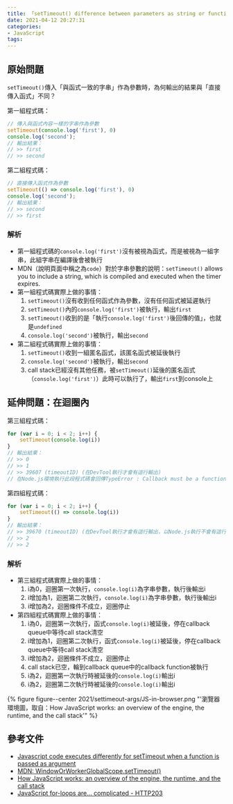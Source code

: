 ```yaml
---
title: 「setTimeout() difference between parameters as string or function」相關筆記
date: 2021-04-12 20:27:31
categories:
- JavaScript
tags:
---
```


## 原始問題
`setTimeout()`傳入「與函式一致的字串」作為參數時，為何輸出的結果與「直接傳入函式」不同？

第一組程式碼：
```JavaScript
// 傳入與函式內容一樣的字串作為參數
setTimeout(console.log('first'), 0)
console.log('second');
// 輸出結果：
// >> first
// >> second
```

第二組程式碼：
```JavaScript
// 直接傳入函式作為參數
setTimeout(() => console.log('first'), 0)
console.log('second');
// 輸出結果：
// >> second
// >> first
```

### 解析
- 第一組程式碼的`console.log('first')`沒有被視為函式，而是被視為一組字串，此組字串在編譯後會被執行
- MDN（說明頁面中稱之為`code`）對於字串參數的說明：`setTimeout()` allows you to include a string, which is compiled and executed when the timer expires.
- 第一組程式碼實際上做的事情：
  1. `setTimeout()`沒有收到任何函式作為參數，沒有任何函式被延遲執行
  1. `setTimeout()`內的`console.log('first')`被執行，輸出`first`
  1. `setTimeout()`收到的是「執行`console.log('first')`後回傳的值」，也就是`undefined`
  1. `console.log('second')`被執行，輸出`second`
- 第二組程式碼實際上做的事情：
  1. `setTimeout()`收到一組匿名函式，該匿名函式被延後執行
  1. `console.log('second')`被執行，輸出`second`
  1. call stack已經沒有其他任務，被`setTimeout()`延後的匿名函式（`console.log('first')`）此時可以執行了，輸出`first`到console上

## 延伸問題：在迴圈內
第三組程式碼：
```JavaScript
for (var i = 0; i < 2; i++) {
    setTimeout(console.log(i))
}
// 輸出結果：
// >> 0
// >> 1
// >> 39607 (timeoutID) (在DevTool執行才會有這行輸出)
// 在Node.js環境執行此段程式碼會回傳TypeError : Callback must be a function. Received undefined
```

第四組程式碼：
```JavaScript
for (var i = 0; i < 2; i++) {
    setTimeout(() => console.log(i))
}
// 輸出結果：
// >> 39670 (timeoutID) (在DevTool執行才會有這行輸出，以Node.js執行不會有這行)
// >> 2
// >> 2
```

### 解析
- 第三組程式碼實際上做的事情：
  1. i為0，迴圈第一次執行，`console.log(i)`為字串參數，執行後輸出i
  1. i增加為1，迴圈第二次執行，`console.log(i)`為字串參數，執行後輸出i
  1. i增加為2，迴圈條件不成立，迴圈停止
- 第四組程式碼實際上做的事情：
  1. i為0，迴圈第一次執行，函式`console.log(i)`被延後，停在callback queue中等待call stack清空
  1. i增加為1，迴圈第二次執行，函式`console.log(i)`被延後，停在callback queue中等待call stack清空
  1. i增加為2，迴圈條件不成立，迴圈停止
  1. call stack已空，輪到callback queue中的callback function被執行
  1. i為2，迴圈第一次執行時被延後的`console.log(i)`輸出i
  1. i為2，迴圈第二次執行時被延後的`console.log(i)`輸出i

{% figure figure--center 2021/settimeout-args/JS-in-browser.png "'瀏覽器環境圖，取自：How JavaScript works: an overview of the engine, the runtime, and the call stack'" %}


## 參考文件
- [Javascript code executes differently for setTimeout when a function is passed as argument](https://stackoverflow.com/questions/54259645/javascript-code-executes-differently-for-settimeout-when-a-function-is-passed-as)
- [MDN: WindowOrWorkerGlobalScope.setTimeout()](https://developer.mozilla.org/en-US/docs/Web/API/WindowOrWorkerGlobalScope/setTimeout)
- [How JavaScript works: an overview of the engine, the runtime, and the call stack](https://blog.sessionstack.com/how-does-javascript-actually-work-part-1-b0bacc073cf)
- [JavaScript for-loops are… complicated - HTTP203](https://youtu.be/Nzokr6Boeaw)